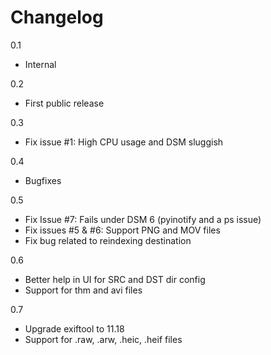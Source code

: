 Changelog
=========

0.1

 * Internal


0.2

 * First public release

0.3

 * Fix issue #1: High CPU usage and DSM sluggish

0.4 

 * Bugfixes
 
0.5

 * Fix Issue #7: Fails under DSM 6 (pyinotify and a ps issue)
 * Fix issues #5 & #6: Support PNG and MOV files
 * Fix bug related to reindexing destination

0.6

 * Better help in UI for SRC and DST dir config
 * Support for thm and avi files

0.7
 
 * Upgrade exiftool to 11.18
 * Support for .raw, .arw, .heic, .heif files


